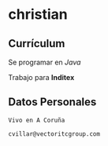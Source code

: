 # christian

## Currículum 

Se programar en _Java_

Trabajo para **Inditex**

## Datos Personales

    Vivo en A Coruña

    cvillar@vectoritcgroup.com


